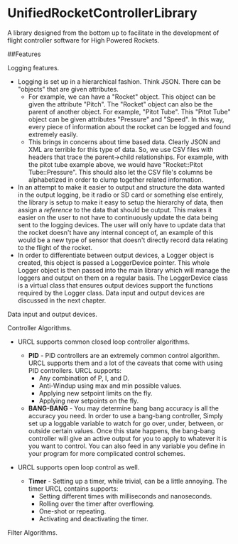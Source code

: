 # UnifiedRocketControllerLibrary
A library designed from the bottom up to facilitate in the development of flight controller software for High Powered Rockets.

##Features

Logging features. 
* Logging is set up in a hierarchical fashion. Think JSON. There can be "objects" that are given attributes. 
  * For example, we can have a "Rocket" object. This object can be given the attribute "Pitch". The "Rocket" object can also be the parent of another object. For example, "Pitot Tube". This "Pitot Tube" object can be given attributes "Pressure" and "Speed". In this way, every piece of information about the rocket can be logged and found extremely easily. 
  * This brings in concerns about time based data. Clearly JSON and XML are terrible for this type of data. So, we use CSV files with headers that trace the parent->child relationships. For example, with the pitot tube example above, we would have "Rocket::Pitot Tube::Pressure". This should also let the CSV file's columns be alphabetized in order to clump together related information.  
* In an attempt to make it easier to output and structure the data wanted in the output logging, be it radio or SD card or something else entirely, the library is setup to make it easy to setup the hierarchy of data, then assign a *reference* to the data that should be output. This makes it easier on the user to not have to continuously update the data being sent to the logging devices. The user will only have to update data that the rocket doesn't have any internal concept of, an example of this would be a new type of sensor that doesn't directly record data relating to the flight of the rocket. 
* In order to differentiate between output devices, a Logger object is created, this object is passed a LoggerDevice pointer. This whole Logger object is then passed into the main library which will manage the loggers and output on them on a regular basis. The LoggerDevice class is a virtual class that ensures output devices support the functions required by the Logger class. Data input and output devices are discussed in the next chapter.   
  


Data input and output devices. 



Controller Algorithms.
* URCL supports common closed loop controller algorithms. 
    * **PID** - PID controllers are an extremely common control algorithm. URCL supports them and a lot of the caveats that come with using PID controllers. URCL supports: 
        * Any combination of P, I, and D.
        * Anti-Windup using max and min possible values.
        * Applying new setpoint limits on the fly. 
        * Applying new setpoints on the fly. 
    * **BANG-BANG** - You may determine bang bang accuracy is all the accuracy you need. In order to use a bang-bang controller, Simply set up a loggable variable to watch for go over, under, between, or outside certain values. Once this state happens, the bang-bang controller will give an active output for you to apply to whatever it is you want to control. You can also feed in any variable you define in your program for more complicated control schemes. 
    
* URCL supports open loop control as well. 
    * **Timer** - Setting up a timer, while trivial, can be a little annoying. The timer URCL contains supports:
        * Setting different times with milliseconds and nanoseconds.
        * Rolling over the timer after overflowing. 
        * One-shot or repeating.
        * Activating and deactivating the timer. 

        

Filter Algorithms.
